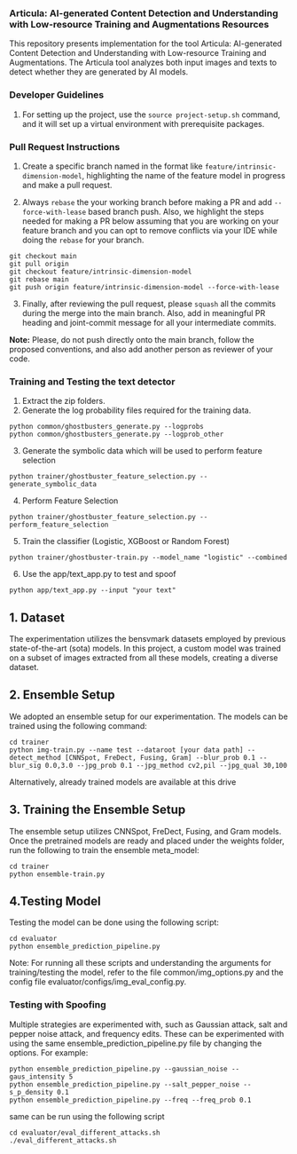 ### Articula: AI-generated Content Detection and Understanding with Low-resource Training and Augmentations Resources

This repository presents implementation for the tool Articula: AI-generated Content Detection and Understanding with Low-resource Training and Augmentations. The Articula tool analyzes both input images and texts to detect whether they are generated by AI models.

### Developer Guidelines

1. For setting up the project, use the `source project-setup.sh` command, and it will set up a virtual environment with prerequisite packages.

### Pull Request Instructions

1. Create a specific branch named in the format like `feature/intrinsic-dimension-model`, highlighting the name of the feature model in progress and make a pull request.

2. Always `rebase` the your working branch before making a PR and add `--force-with-lease` based branch push. Also, we highlight the steps needed for making a PR below assuming that you are working on your feature branch and you can opt to remove conflicts via your IDE while doing the `rebase` for your branch.

```
git checkout main
git pull origin
git checkout feature/intrinsic-dimension-model
git rebase main
git push origin feature/intrinsic-dimension-model --force-with-lease
```

3. Finally, after reviewing the pull request, please `squash` all the commits during the merge into the main branch. Also, add in meaningful PR heading and joint-commit message for all your intermediate commits.

__Note:__ Please, do not push directly onto the main branch, follow the proposed conventions, and also add another person as reviewer of your code.

### Training and Testing the text detector

1. Extract the zip folders.
2. Generate the log probability files required for the training data.
```
python common/ghostbusters_generate.py --logprobs
python common/ghostbusters_generate.py --logprob_other
```
3. Generate the symbolic data which will be used to perform feature selection
```
python trainer/ghostbuster_feature_selection.py --generate_symbolic_data
```
4. Perform Feature Selection
```
python trainer/ghostbuster_feature_selection.py --perform_feature_selection
```
5. Train the classifier (Logistic, XGBoost or Random Forest)
```
python trainer/ghostbuster-train.py --model_name "logistic" --combined
```
6. Use the app/text_app.py to test and spoof
```
python app/text_app.py --input "your text"
```

## 1. Dataset
The experimentation utilizes the bensvmark datasets employed by previous state-of-the-art (sota) models. In this project, a custom model was trained on a subset of images extracted from all these models, creating a diverse dataset.

## 2. Ensemble Setup
We adopted an ensemble setup for our experimentation. The models can be trained using the following command:
```
cd trainer
python img-train.py --name test --dataroot [your data path] --detect_method [CNNSpot, FreDect, Fusing, Gram] --blur_prob 0.1 --blur_sig 0.0,3.0 --jpg_prob 0.1 --jpg_method cv2,pil --jpg_qual 30,100  
```

Alternatively, already trained models are available at this drive

## 3. Training the Ensemble Setup
The ensemble setup utilizes CNNSpot, FreDect, Fusing, and Gram models. Once the pretrained models are ready and placed under the weights folder, run the following to train the ensemble meta_model:
```
cd trainer
python ensemble-train.py
```
## 4.Testing Model
Testing the model can be done using the following script:

```
cd evaluator
python ensemble_prediction_pipeline.py
```
Note: For running all these scripts and understanding the arguments for training/testing the model, refer to the file common/img_options.py and the config file evaluator/configs/img_eval_config.py.

### Testing with Spoofing

Multiple strategies are experimented with, such as Gaussian attack, salt and pepper noise attack, and frequency edits. These can be experimented with using the same ensemble_prediction_pipeline.py file by changing the options. For example:
```
python ensemble_prediction_pipeline.py --gaussian_noise --gaus_intensity 5
python ensemble_prediction_pipeline.py --salt_pepper_noise --s_p_density 0.1
python ensemble_prediction_pipeline.py --freq --freq_prob 0.1
```
same can be run using the following script
```
cd evaluator/eval_different_attacks.sh
./eval_different_attacks.sh
````

